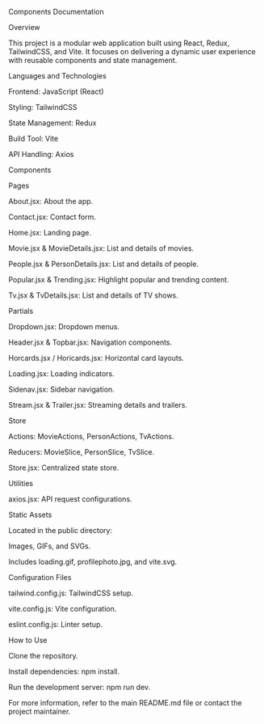 Components Documentation

Overview

This project is a modular web application built using React, Redux, TailwindCSS, and Vite. It focuses on delivering a dynamic user experience with reusable components and state management.

Languages and Technologies

Frontend: JavaScript (React)

Styling: TailwindCSS

State Management: Redux

Build Tool: Vite

API Handling: Axios

Components

Pages

About.jsx: About the app.

Contact.jsx: Contact form.

Home.jsx: Landing page.

Movie.jsx & MovieDetails.jsx: List and details of movies.

People.jsx & PersonDetails.jsx: List and details of people.

Popular.jsx & Trending.jsx: Highlight popular and trending content.

Tv.jsx & TvDetails.jsx: List and details of TV shows.

Partials

Dropdown.jsx: Dropdown menus.

Header.jsx & Topbar.jsx: Navigation components.

Horcards.jsx / Horicards.jsx: Horizontal card layouts.

Loading.jsx: Loading indicators.

Sidenav.jsx: Sidebar navigation.

Stream.jsx & Trailer.jsx: Streaming details and trailers.

Store

Actions: MovieActions, PersonActions, TvActions.

Reducers: MovieSlice, PersonSlice, TvSlice.

Store.jsx: Centralized state store.

Utilities

axios.jsx: API request configurations.

Static Assets

Located in the public directory:

Images, GIFs, and SVGs.

Includes loading.gif, profilephoto.jpg, and vite.svg.

Configuration Files

tailwind.config.js: TailwindCSS setup.

vite.config.js: Vite configuration.

eslint.config.js: Linter setup.

How to Use

Clone the repository.

Install dependencies: npm install.

Run the development server: npm run dev.

For more information, refer to the main README.md file or contact the project maintainer.


